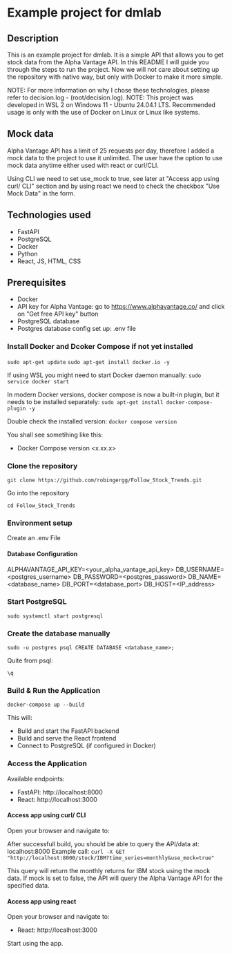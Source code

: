 # Example project for dmlab

## Description

This is an example project for dmlab. It is a simple API that allows you to get stock data from the Alpha Vantage API.
In this README I will guide you through the steps to run the project.
Now we will not care about setting up the repository with native way, but only with Docker to make it more simple.


NOTE: For more information on why I chose these technologies, please refer to decision.log - (root/decision.log).
NOTE: This project was developed in WSL 2 on Windows 11 - Ubuntu 24.04.1 LTS.
Recommended usage is only with the use of Docker on Linux or Linux like systems.


## Mock data

Alpha Vantage API has a limit of 25 requests per day, therefore I added a mock data to the project to use it unlimited.
The user have the option to use mock data anytime either used with react or curl/CLI.

Using CLI we need to set use_mock to true, see later at "Access app using curl/ CLI" section
and by using react we need to check the checkbox "Use Mock Data" in the form.

## Technologies used

- FastAPI
- PostgreSQL
- Docker
- Python
- React, JS, HTML, CSS


## Prerequisites

- Docker
- API key for Alpha Vantage: go to https://www.alphavantage.co/ and click on "Get free API key" button
- PostgreSQL database
- Postgres database config set up: .env file


### Install Docker and Dcoker Compose if not yet installed

`sudo apt-get update`
`sudo apt-get install docker.io -y`

If using WSL you might need to start Docker daemon manually:
`sudo service docker start`

In modern Docker versions, docker compose is now a built-in plugin, but it needs to be installed separately:
`sudo apt-get install docker-compose-plugin -y`

Double check the installed version:
`docker compose version`

You shall see sometihing like this:
- Docker Compose version <x.xx.x>


### Clone the repository

 `git clone https://github.com/robingergg/Follow_Stock_Trends.git`

 Go into the repository

 `cd Follow_Stock_Trends`


### Environment setup

 Create an .env File


#### Database Configuration

ALPHAVANTAGE_API_KEY=<your_alpha_vantage_api_key>
DB_USERNAME=<postgres_username>
DB_PASSWORD=<postgres_password>
DB_NAME=<database_name>
DB_PORT=<database_port>
DB_HOST=<IP_address>


### Start PostgreSQL

`sudo systemctl start postgresql`


### Create the database manually

`sudo -u postgres psql CREATE DATABASE <database_name>;`

Quite from psql:

`\q`


### Build & Run the Application

`docker-compose up --build`

This will:

- Build and start the FastAPI backend
- Build and serve the React frontend
- Connect to PostgreSQL (if configured in Docker)


### Access the Application

Available endpoints:
- FastAPI: http://localhost:8000
- React: http://localhost:3000


#### Access app using curl/ CLI

Open your browser and navigate to:

After successfull build, you should be able to query the API/data at: localhost:8000
Example call: `curl -X GET "http://localhost:8000/stock/IBM?time_series=monthly&use_mock=true"`

This query will return the monthly returns for IBM stock using the mock data.
If mock is set to false, the API will query the Alpha Vantage API for the specified data.


#### Access app using react

Open your browser and navigate to:

- React: http://localhost:3000

Start using the app.